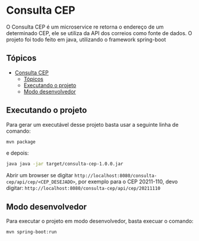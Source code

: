 # Consulta CEP

O Consulta CEP é um microservice re retorna o endereço de um determinado CEP, ele se utiliza da API dos correios como fonte de dados.
O projeto foi todo feito em java, utilizando o framework spring-boot

## Tópicos

- [Consulta CEP](#consulta-cep)
    - [Tópicos](#tópicos)
    - [Executando o projeto](#executando-o-projeto)
    - [Modo desenvolvedor](#modo-desenvolvedor)

## Executando o projeto

Para gerar um executável desse projeto basta usar a seguinte linha de comando:

```bash
mvn package
```

e depois:

```bash
java java -jar target/consulta-cep-1.0.0.jar
```

Abrir um browser se digitar `http://localhost:8080/consulta-cep/api/cep/<CEP_DESEJADO>`, por exemplo para o CEP 20211-110, devo digitar:  `http://localhost:8080/consulta-cep/api/cep/20211110`

## Modo desenvolvedor

Para executar o projeto em modo desenvolvedor, basta execuar o comando:

```bash
mvn spring-boot:run
```